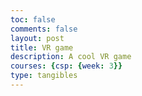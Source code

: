```yaml
---
toc: false
comments: false
layout: post
title: VR game
description: A cool VR game
courses: {csp: {week: 3}}
type: tangibles
---
```

<html>
<head>
  <!DOCTYPE html>
<html>
<head>
    <meta name="viewport" content="width=device-width, user-scalable=no, minimum-scale=1.0, maximum-scale=1.0">
    <script src="https://aframe.io/releases/1.2.0/aframe.min.js"></script>
</head>
<body>
    <a-scene>
        <!-- VR headset and hand controls -->
        <a-entity laser-controls="hand: right"></a-entity>
        <!-- Target sphere -->
        <a-sphere position="0 1.6 -3" radius="0.2" color="red" id="target" clickable></a-sphere>
        <!-- Camera and cursor for interaction -->
        <a-entity camera look-controls>
            <a-cursor id="cursor" raycaster="objects: [clickable]"></a-cursor>
        </a-entity>
         <!-- Event listener to detect clicks -->
        <script>
            const target = document.querySelector('#target');
            const cursor = document.querySelector('#cursor');
cursor.addEventListener('click', () => {
                if (target.getAttribute('position').y > 1.0) {
                    alert('You hit the target!');
                    target.setAttribute('position', '0 0 -3');
                }
            });
        </script>
    </a-scene>
</body>
</html>
